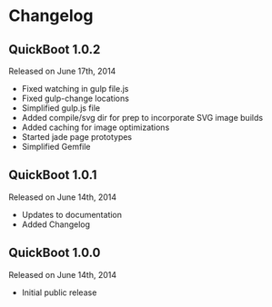 # Changelog

## QuickBoot 1.0.2

Released on June 17th, 2014

* Fixed watching in gulp file.js
* Fixed gulp-change locations
* Simplified gulp.js file
* Added compile/svg dir for prep to incorporate SVG image builds
* Added caching for image optimizations
* Started jade page prototypes
* Simplified Gemfile

## QuickBoot 1.0.1

Released on June 14th, 2014

* Updates to documentation
* Added Changelog

## QuickBoot 1.0.0

Released on June 14th, 2014

* Initial public release